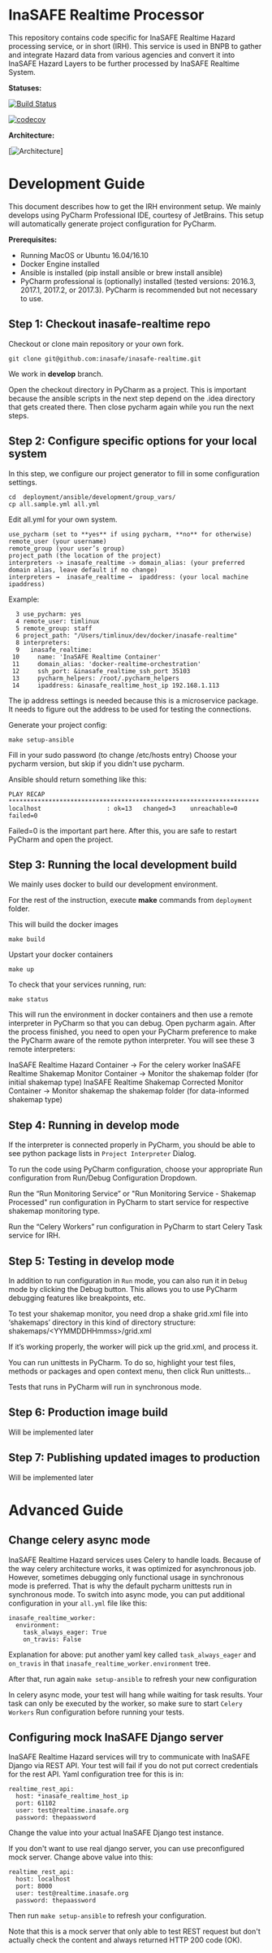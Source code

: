 # InaSAFE Realtime Processor

This repository contains code specific for InaSAFE Realtime Hazard
processing service, or in short (IRH). This service is used in BNPB to
gather and integrate Hazard data from various agencies and convert it
into InaSAFE Hazard Layers to be further processed by InaSAFE Realtime
System.

**Statuses:**

[![Build Status](https://travis-ci.org/inasafe/inasafe-realtime.svg?branch=develop)](https://travis-ci.org/inasafe/inasafe-realtime)

[![codecov](https://codecov.io/gh/inasafe/inasafe-realtime/branch/develop/graph/badge.svg)](https://codecov.io/gh/inasafe/inasafe-realtime)

**Architecture:**

[![Architecture](https://github.com/inasafe/inasafe-realtime/raw/develop/docs/Kartoza%20-%20DFAT-%2031%20January%20-%202018%20-%20Status.png)]


# Development Guide

This document describes how to get the IRH environment setup. We mainly
develops using PyCharm Professional IDE, courtesy of JetBrains. This
setup will automatically generate project configuration for PyCharm.

**Prerequisites:**

- Running MacOS or Ubuntu 16.04/16.10
- Docker Engine installed
- Ansible is installed (pip install ansible or brew install ansible)
- PyCharm professional is (optionally) installed (tested versions: 2016.3, 2017.1, 2017.2, or 2017.3).
  PyCharm is recommended but not necessary to use.


## Step 1: Checkout inasafe-realtime repo

Checkout or clone main repository or your own fork.

```
git clone git@github.com:inasafe/inasafe-realtime.git
```

We work in **develop** branch.

Open the checkout directory in PyCharm as a project.
This is important because the ansible scripts in the next step depend
on the .idea directory that gets created there.
Then close pycharm again while you run the next steps.

## Step 2: Configure specific options for your local system

In this step, we configure our project generator to fill in
some configuration settings.

```
cd  deployment/ansible/development/group_vars/
cp all.sample.yml all.yml
```

Edit all.yml for your own system.

```
use_pycharm (set to **yes** if using pycharm, **no** for otherwise)
remote_user (your username)
remote_group (your user’s group)
project_path (the location of the project)
interpreters -> inasafe_realtime -> domain_alias: (your preferred domain alias, leave default if no change)
interpreters →  inasafe_realtime →  ipaddress: (your local machine ipaddress)
```


Example:

```
  3 use_pycharm: yes
  4 remote_user: timlinux
  5 remote_group: staff
  6 project_path: "/Users/timlinux/dev/docker/inasafe-realtime"
  8 interpreters:
  9   inasafe_realtime:
 10     name: 'InaSAFE Realtime Container'
 11     domain_alias: 'docker-realtime-orchestration'
 12     ssh_port: &inasafe_realtime_ssh_port 35103
 13     pycharm_helpers: /root/.pycharm_helpers
 14     ipaddress: &inasafe_realtime_host_ip 192.168.1.113
 ```

The ip address settings is needed because this is a microservice package.
It needs to figure out the address to be used for testing the connections.

Generate your project config:

```
make setup-ansible
```

Fill in your sudo password (to change /etc/hosts entry)
Choose your pycharm version, but skip if you didn't use pycharm.

Ansible should return something like this:

```
PLAY RECAP *********************************************************************
localhost                  : ok=13   changed=3    unreachable=0    failed=0
````

Failed=0 is the important part here.
After this, you are safe to restart PyCharm and open the project.


## Step 3: Running the local development build

We mainly uses docker to build our development environment.

For the rest of the instruction, execute **make** commands from ```deployment```
folder.

This will build the docker images

```
make build
```

Upstart your docker containers

```
make up
```

To check that your services running, run:

```
make status
```


This will run the environment in docker containers and then use a
remote interpreter in PyCharm so that you can debug. Open pycharm again.
After the process finished, you need to open your PyCharm preference to
make the PyCharm aware of the remote python interpreter.
You will see these 3 remote interpreters:

InaSAFE Realtime Hazard Container → For the celery worker
InaSAFE Realtime Shakemap Monitor Container  → Monitor the shakemap folder (for initial shakemap type)
InaSAFE Realtime Shakemap Corrected Monitor Container → Monitor shakemap the shakemap folder (for data-informed shakemap type)

## Step 4: Running in develop mode

If the interpreter is connected properly in PyCharm, you should be able
to see python package lists in ```Project Interpreter``` Dialog.

To run the code using PyCharm configuration, choose your appropriate Run
configuration from Run/Debug Configuration Dropdown.

Run the “Run Monitoring Service” or "Run Monitoring Service - Shakemap Processed"
run configuration in PyCharm to start service for respective shakemap monitoring type.

Run the “Celery Workers” run configuration in PyCharm to start Celery Task service for IRH.


## Step 5: Testing in develop mode

In addition to run configuration in ```Run``` mode, you can also run it in
```Debug``` mode by clicking the Debug button. This allows you to use PyCharm
debugging features like breakpoints, etc.

To test your shakemap monitor, you need drop a shake grid.xml file into
‘shakemaps’ directory in this kind of directory structure:
shakemaps/\<YYMMDDHHmmss>/grid.xml

If it’s working properly, the worker will pick up the grid.xml,
and process it.

You can run unittests in PyCharm. To do so, highlight your
test files, methods or packages and open context menu, then
click Run unittests...

Tests that runs in PyCharm will run in synchronous mode.

## Step 6: Production image build

Will be implemented later

## Step 7: Publishing updated images to production

Will be implemented later


# Advanced Guide

## Change celery async mode

InaSAFE Realtime Hazard services uses Celery to handle loads. Because
of the way celery architecture works, it was optimized for asynchronous
job. However, sometimes debugging only functional usage in synchronous
mode is preferred. That is why the default pycharm unittests run in
synchronous mode. To switch into async mode, you can put additional
configuration in your `all.yml` file like this:

```
inasafe_realtime_worker:
  environment:
    task_always_eager: True
    on_travis: False
```

Explanation for above: put another yaml key called `task_always_eager`
and `on_travis` in that `inasafe_realtime_worker.environment` tree.

After that, run again `make setup-ansible` to refresh your new configuration

In celery async mode, your test will hang while waiting for task results.
Your task can only be executed by the worker, so make sure to start
`Celery Workers` Run configuration before running your tests.

## Configuring mock InaSAFE Django server

InaSAFE Realtime Hazard services will try to communicate with InaSAFE Django
via REST API. Your test will fail if you do not put correct credentials
for the rest API. Yaml configuration tree for this is in:

```
realtime_rest_api:
  host: *inasafe_realtime_host_ip
  port: 61102
  user: test@realtime.inasafe.org
  password: thepaassword
```

Change the value into your actual InaSAFE Django test instance.

If you don't want to use real django server, you can use preconfigured
mock server. Change above value into this:

```
realtime_rest_api:
  host: localhost
  port: 8000
  user: test@realtime.inasafe.org
  password: thepaassword
```

Then run `make setup-ansible` to refresh your configuration.

Note that this is a mock server that only able to test REST request but
don't actually check the content and always returned HTTP 200 code (OK).
